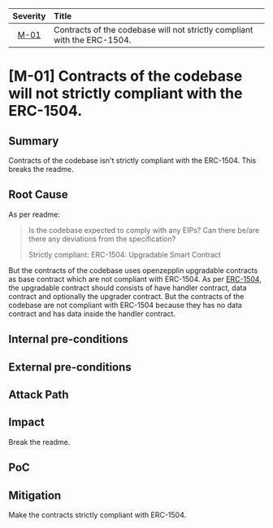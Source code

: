 | Severity | Title | 
|:--:|:---|
| [M-01](#m-01-contracts-of-the-codebase-will-not-strictly-compliant-with-the-erc-1504) | Contracts of the codebase will not strictly compliant with the ERC-1504. |


# [M-01] Contracts of the codebase will not strictly compliant with the ERC-1504.
## Summary
Contracts of the codebase isn't strictly compliant with the ERC-1504. This breaks the readme.

## Root Cause
As per readme:
> Is the codebase expected to comply with any EIPs? Can there be/are there any deviations from the specification?
> 
> Strictly compliant: ERC-1504: Upgradable Smart Contract

But the contracts of the codebase uses openzepplin upgradable contracts as base contract which are not compliant with ERC-1504. As per [ERC-1504](https://eips.ethereum.org/EIPS/eip-1504), the upgradable contract should consists of have handler contract, data contract and optionally the upgrader contract.
But the contracts of the codebase are not compliant with ERC-1504 because they has no data contract and has data inside the handler contract.

## Internal pre-conditions

## External pre-conditions

## Attack Path

## Impact
Break the readme.

## PoC

## Mitigation
Make the contracts strictly compliant with ERC-1504.
